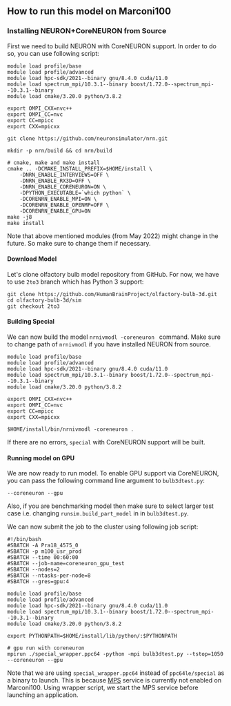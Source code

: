 ## How to run this model on Marconi100

### Installing NEURON+CoreNEURON from Source

First we need to build NEURON with CoreNEURON support. In order to do so, you can use following script:

```console
module load profile/base
module load profile/advanced
module load hpc-sdk/2021--binary gnu/8.4.0 cuda/11.0
module load spectrum_mpi/10.3.1--binary boost/1.72.0--spectrum_mpi--10.3.1--binary
module load cmake/3.20.0 python/3.8.2

export OMPI_CXX=nvc++
export OMPI_CC=nvc
export CC=mpicc
export CXX=mpicxx

git clone https://github.com/neuronsimulator/nrn.git

mkdir -p nrn/build && cd nrn/build

# cmake, make and make install
cmake .. -DCMAKE_INSTALL_PREFIX=$HOME/install \
	-DNRN_ENABLE_INTERVIEWS=OFF \
	-DNRN_ENABLE_RX3D=OFF \
	-DNRN_ENABLE_CORENEURON=ON \
	-DPYTHON_EXECUTABLE=`which python` \
	-DCORENRN_ENABLE_MPI=ON \
	-DCORENRN_ENABLE_OPENMP=OFF \
	-DCORENRN_ENABLE_GPU=ON
make -j8
make install
```

Note that above mentioned modules (from May 2022) might change in the future. So make sure to change them if necessary.

#### Download Model

Let's clone olfactory bulb model repository from GitHub. For now, we have to use `2to3` branch which has Python 3 support:

```
git clone https://github.com/HumanBrainProject/olfactory-bulb-3d.git
cd olfactory-bulb-3d/sim
git checkout 2to3
```

#### Building Special

We can now build the model `nrnivmodl -coreneuron ` command. Make sure to change path of `nrnivmodl` if you have installed NEURON from source.

```
module load profile/base
module load profile/advanced
module load hpc-sdk/2021--binary gnu/8.4.0 cuda/11.0
module load spectrum_mpi/10.3.1--binary boost/1.72.0--spectrum_mpi--10.3.1--binary
module load cmake/3.20.0 python/3.8.2

export OMPI_CXX=nvc++
export OMPI_CC=nvc
export CC=mpicc
export CXX=mpicxx

$HOME/install/bin/nrnivmodl -coreneuron .
```

If there are no errors, `special` with CoreNEURON support will be built.

#### Running model on GPU

We are now ready to run model. To enable GPU support via CoreNEURON, you can pass the following command line argument to `bulb3dtest.py`:

```
--coreneuron --gpu
```

Also, if you are benchmarking model then make sure to select larger test case i.e. changing `runsim.build_part_model` in in `bulb3dtest.py`.

We can now submit the job to the cluster using following job script:

```
#!/bin/bash
#SBATCH -A Pra18_4575_0
#SBATCH -p m100_usr_prod
#SBATCH --time 00:60:00
#SBATCH --job-name=coreneuron_gpu_test
#SBATCH --nodes=2
#SBATCH --ntasks-per-node=8
#SBATCH --gres=gpu:4

module load profile/base
module load profile/advanced
module load hpc-sdk/2021--binary gnu/8.4.0 cuda/11.0
module load spectrum_mpi/10.3.1--binary boost/1.72.0--spectrum_mpi--10.3.1--binary
module load cmake/3.20.0 python/3.8.2

export PYTHONPATH=$HOME/install/lib/python/:$PYTHONPATH

# gpu run with coreneuron
mpirun ./special_wrapper.ppc64 -python -mpi bulb3dtest.py --tstop=1050 --coreneuron --gpu
```

Note that we are using `special_wrapper.ppc64` instead of `ppc64le/special` as a binary to launch. This is because [MPS](https://docs.nvidia.com/deploy/pdf/CUDA_Multi_Process_Service_Overview.pdf) service is currently not enabled on Marconi100. Using wrapper script, we start the MPS service before launching an application.

